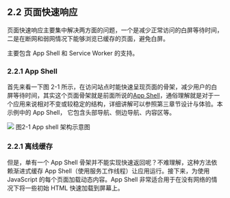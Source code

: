 ## 2.2 页面快速响应

页面快速响应主要集中解决两方面的问题，一个是减少正常访问的白屏等待时间，二是在断网和弱网情况下能够浏览已缓存的页面，避免白屏。

主要包含 App Shell 和 Service Worker 的支持。
 
### 2.2.1 App Shell

首先来看一下图 2-1 所示，在访问站点时能快速呈现页面的骨架，减少用户的白屏等待时间，其实这个页面骨架就是前面所说的[App Shell]()，通俗理解就是对于一个应用来说相对不变或较稳定的结构，详细讲解可以参照第三章节设计与体验。本示例中的 App Shell， 它包含头部导航、侧边导航、内容区等。

![](https://gss0.bdstatic.com/9rkZbzqaKgQUohGko9WTAnF6hhy/assets/pwa/projects/1515680651561/appshell.png)
图2-1 App shell 架构示意图

### 2.2.1 离线缓存

但是，单有一个 App Shell 骨架并不能实现快速返回呢？不难理解，这种方法依赖渐进式缓存 App Shell（使用服务工作线程）让应用运行。接下来，为使用 JavaScript 的每个页面加载动态内容。App Shell 非常适合用于在没有网络的情况下将一些初始 HTML 快速加载到屏幕上。


